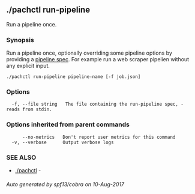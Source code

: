 ## ./pachctl run-pipeline

Run a pipeline once.

### Synopsis


Run a pipeline once, optionally overriding some pipeline options by providing a [pipeline spec](http://docs.pachyderm.io/en/latest/reference/pipeline_spec.html).  For example run a web scraper pipelien without any explicit input.

```
./pachctl run-pipeline pipeline-name [-f job.json]
```

### Options

```
  -f, --file string   The file containing the run-pipeline spec, - reads from stdin.
```

### Options inherited from parent commands

```
      --no-metrics   Don't report user metrics for this command
  -v, --verbose      Output verbose logs
```

### SEE ALSO
* [./pachctl](./pachctl.md)	 - 

###### Auto generated by spf13/cobra on 10-Aug-2017
